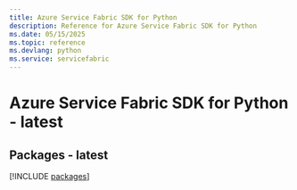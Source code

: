 ```yaml
---
title: Azure Service Fabric SDK for Python
description: Reference for Azure Service Fabric SDK for Python
ms.date: 05/15/2025
ms.topic: reference
ms.devlang: python
ms.service: servicefabric
---
```

# Azure Service Fabric SDK for Python - latest
## Packages - latest
[!INCLUDE [packages](service-fabric-index.md)]